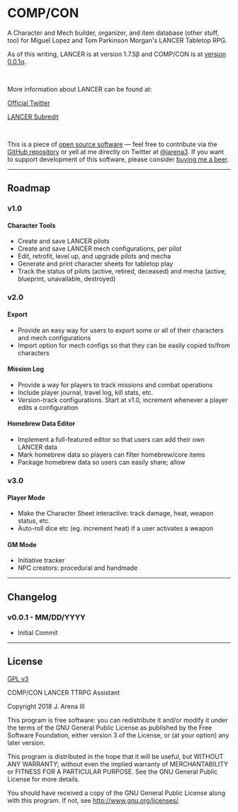 # COMP/CON
 A Character and Mech builder, organizer, and item database (other stuff, too) for Miguel Lopez and Tom Parkinson Morgan's LANCER Tabletop RPG.
 
 As of this writing, LANCER is at version 1.7.5β and COMP/CON is at [version 0.0.1α](#changelog).

<br>

 More information about LANCER can be found at: 

 [Official Twitter](https://twitter.com/lancer_rpg)

 [LANCER Subredit](https://www.reddit.com/r/LancerRPG/)

 <br>

 This is a piece of [open source software](#license) — feel free to contribute via the [GitHub repository](https://github.com/jarena3/compcon) or yell at me directly on Twitter at [@jarena3](https://www.twitter.com/jarena3). If you want to support development of this software, please consider [buying me a beer](buymeacoff.ee/a7xoLjHfG).

---
## Roadmap
### v1.0
#### Character Tools
 - Create and save LANCER pilots
 - Create and save LANCER mech configurations, per pilot
 - Edit, retrofit, level up, and upgrade pilots and mecha
 - Generate and print character sheets for tabletop play
 - Track the status of pilots (active, retired, deceased) and mecha (active, blueprint, unavailable, destroyed)

### v2.0
#### Export
 - Provide an easy way for users to export some or all of their characters and mech configurations
 - Import option for mech configs so that they can be easily copied to/from characters
#### Mission Log
 - Provide a way for players to track missions and combat operations
 - Include player journal, travel log, kill stats, etc.
 - Version-track configurations. Start at v1.0, increment whenever a player edits a configuration
#### Homebrew Data Editor
 - Implement a full-featured editor so that users can add their own LANCER data
 - Mark homebrew data so players can filter homebrew/core items
 - Package homebrew data so users can easily share; allow 

### v3.0
#### Player Mode
 - Make the Character Sheet interactive: track damage, heat, weapon status, etc.
 - Auto-roll dice etc (eg. increment heat) if a user activates a weapon
#### GM Mode
 - Initiative tracker
 - NPC creators: procedural and handmade
---
## Changelog
### v0.0.1 - MM/DD/YYYY
- Initial Commit
---
## License
[GPL v3](LICENSE.md)

COMP/CON LANCER TTRPG Assistant

Copyright 2018  J. Arena III

This program is free software: you can redistribute it and/or modify
it under the terms of the GNU General Public License as published by
the Free Software Foundation, either version 3 of the License, or
(at your option) any later version.

This program is distributed in the hope that it will be useful,
but WITHOUT ANY WARRANTY; without even the implied warranty of
MERCHANTABILITY or FITNESS FOR A PARTICULAR PURPOSE.  See the
GNU General Public License for more details.

You should have received a copy of the GNU General Public License
along with this program.  If not, see <http://www.gnu.org/licenses/>.


